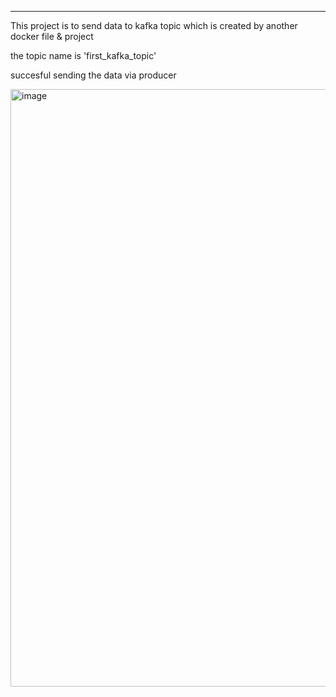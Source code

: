 *************
This project is to send data to kafka topic which is created by another docker file & project

the topic name is 'first_kafka_topic'

succesful sending the data via producer

<img width="956" alt="image" src="https://user-images.githubusercontent.com/40663650/229356091-a0c1e0ae-2b0b-4023-892e-53c82399f5f0.png">
